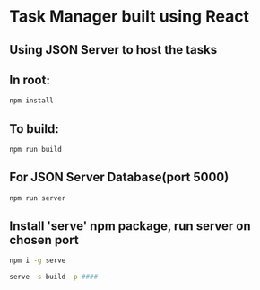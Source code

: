 # Task Manager built using React

## Using JSON Server to host the tasks

## In root:

```bash
npm install
```

## To build:

```bash
npm run build
```

## For JSON Server Database(port 5000)

```bash
npm run server
```

## Install 'serve' npm package, run server on chosen port

```bash
npm i -g serve

serve -s build -p ####
```
